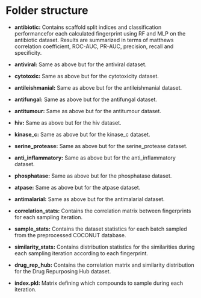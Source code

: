 # Folder structure

- **antibiotic:** Contains scaffold split indices and classification performancefor each calculated fingerprint using RF and MLP on the antibiotic dataset. Results are summarized in terms of matthews correlation coefficient, ROC-AUC, PR-AUC, precision, recall and specificity.  

- **antiviral:** Same as above but for the antiviral dataset.  

- **cytotoxic:** Same as above but for the cytotoxicity dataset.  

- **antileishmanial:** Same as above but for the antileishmanial dataset.  

- **antifungal:** Same as above but for the antifungal dataset.  

- **antitumour:** Same as above but for the antitumour dataset.  

- **hiv:** Same as above but for the hiv dataset.  

- **kinase_c:** Same as above but for the kinase_c dataset.  

- **serine_protease:** Same as above but for the serine_protease dataset.  

- **anti_inflammatory:** Same as above but for the anti_inflammatory dataset.  

- **phosphatase:** Same as above but for the phosphatase dataset.  

- **atpase:** Same as above but for the atpase dataset.  

- **antimalarial:** Same as above but for the antimalarial dataset.  

- **correlation_stats:** Contains the correlation matrix between fingerprints for each sampling iteration.  

- **sample_stats:** Contains the dataset statistics for each batch sampled from the preprocessed COCONUT database.  

- **similarity_stats:** Contains distribution statistics for the similarities during each sampling iteration according to each fingerprint.  

- **drug_rep_hub:** Contains the correlation matrix and similarity distribution for the Drug Repurposing Hub dataset.  

- **index.pkl:** Matrix defining which compounds to sample during each iteration.  

